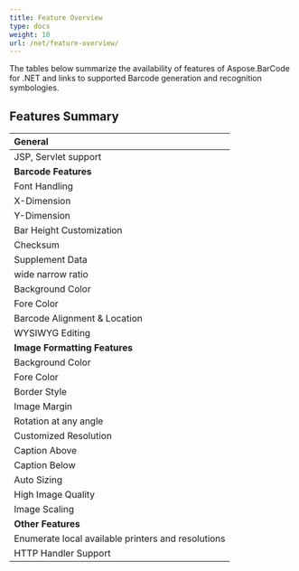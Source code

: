 ```yaml
---
title: Feature Overview
type: docs
weight: 10
url: /net/feature-overview/
---
```


The tables below summarize the availability of features of Aspose.BarCode for .NET and links to supported Barcode generation and recognition symbologies.
## **Features Summary**

|**General**|
| :- |
|JSP, Servlet support|
|**Barcode Features**|
|Font Handling|
|X-Dimension|
|Y-Dimension|
|Bar Height Customization|
|Checksum|
|Supplement Data|
|wide narrow ratio|
|Background Color|
|Fore Color|
|Barcode Alignment & Location|
|WYSIWYG Editing|
|**Image Formatting Features**|
|Background Color|
|Fore Color|
|Border Style|
|Image Margin|
|Rotation at any angle|
|Customized Resolution|
|Caption Above|
|Caption Below|
|Auto Sizing|
|High Image Quality|
|Image Scaling|
|**Other Features**|
|Enumerate local available printers and resolutions|
|HTTP Handler Support|


